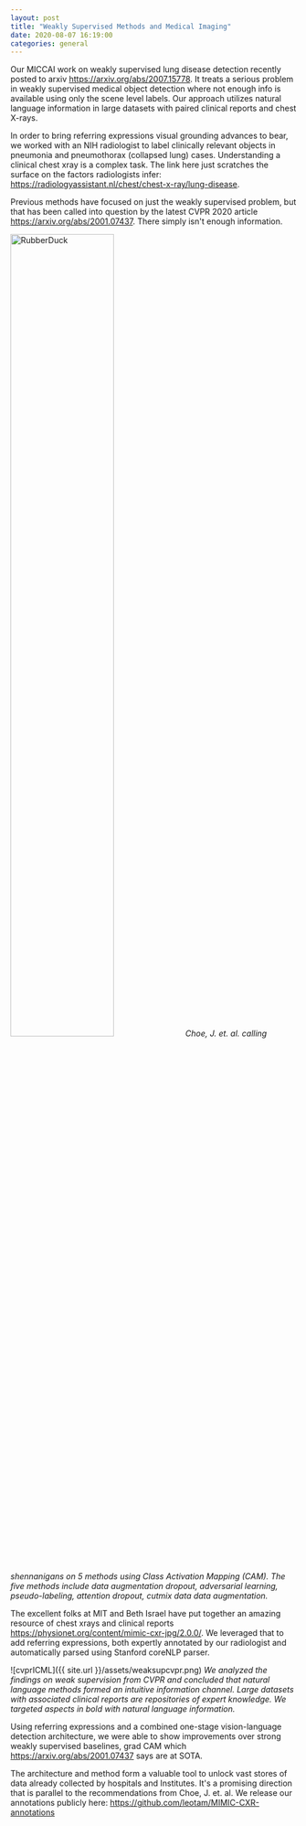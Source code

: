 ```yaml
---
layout: post
title: "Weakly Supervised Methods and Medical Imaging"
date: 2020-08-07 16:19:00
categories: general
---
```


Our MICCAI work on weakly supervised lung disease detection recently posted to arxiv <https://arxiv.org/abs/2007.15778>.  It treats a serious problem in weakly supervised medical object detection where not enough info is available using only the scene level labels.  Our approach utilizes natural language information in large datasets with paired clinical reports and chest X-rays.

In order to bring referring expressions visual grounding advances to bear, we worked with an NIH radiologist to label clinically relevant objects in pneumonia and pneumothorax (collapsed lung) cases. Understanding a clinical chest xray is a complex task. The link here just scratches the surface on the factors radiologists infer: <https://radiologyassistant.nl/chest/chest-x-ray/lung-disease>.  

Previous methods have focused on just the weakly supervised problem, but that has been called into question by the latest CVPR 2020 article <https://arxiv.org/abs/2001.07437>. There simply isn't enough information.

<img src="https://github.com/clovaai/wsolevaluation/blob/master/teaser.png" width="60%" height="60%" title="" alt="RubberDuck"></img>
*Choe, J. et. al. calling shennanigans on 5 methods using Class Activation Mapping (CAM). The five methods include data augmentation dropout, adversarial learning, pseudo-labeling, attention dropout, cutmix data data augmentation.*

The excellent folks at MIT and Beth Israel have put together an amazing resource of chest xrays and clinical reports <https://physionet.org/content/mimic-cxr-jpg/2.0.0/>. We leveraged that to add referring expressions, both expertly annotated by our radiologist and automatically parsed using Stanford coreNLP parser.

![cvprICML]({{ site.url }}/assets/weaksupcvpr.png)
*We analyzed the findings on weak supervision from CVPR and concluded that natural language methods formed an intuitive information channel. Large datasets with associated clinical reports are repositories of expert knowledge.  We targeted aspects in bold with natural language information.*

Using referring expressions and a combined one-stage vision-language detection architecture, we were able to show improvements over strong weakly supervised baselines, grad CAM which <https://arxiv.org/abs/2001.07437> says are at SOTA.

The architecture and method form a valuable tool to unlock vast stores of data already collected by hospitals and Institutes. It's a promising direction that is parallel to the recommendations from Choe, J. et. al. We release our annotations publicly here: <https://github.com/leotam/MIMIC-CXR-annotations>